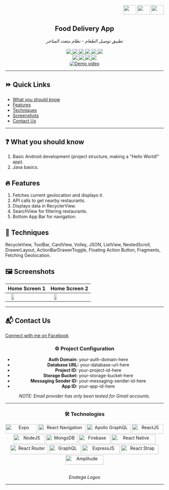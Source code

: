 <div align="right">
  <a target="_blank" href="https://www.facebook.com/sharer/sharer.php?u=https://github.com/Makavael/food-delivery-multivendor-main" style="text-decoration:none">
    <img src="https://img.shields.io/badge/-0d1117?logo=facebook" width="40" height="30">
  </a>
  <a target="_blank" href="https://www.linkedin.com/shareArticle?mini=true&url=https://github.com/Makavael/food-delivery-multivendor-main" style="text-decoration:none">
    <img src="https://img.shields.io/badge/-0d1117?logo=linkedin" width="40" height="30">
  </a>
  <a target="_blank" href="https://twitter.com/intent/tweet?&url=https://github.com/Makavael/food-delivery-multivendor-main&via=TWITTER-HANDLE" style="text-decoration:none">
    <img src="https://img.shields.io/badge/-0d1117?logo=twitter" width="40" height="30">
  </a>
</div>

<div align="center">
  <h2>Food Delivery App</h2>
  <i>تطبيق توصيل الطعام - نظام متعدد المتاجر</i>
  <br/>
  <br />
</div>

<div align="center">
  <a href="https://github.com/Makavael/food-delivery-multivendor-main/blob/main/LICENSE">
    <img src="https://img.shields.io/badge/License-MIT-red">
  </a>
  <a href="https://github.com/Makavael/food-delivery-multivendor-main/stargazers">
    <img src="https://img.shields.io/github/stars/Makavael/food-delivery-multivendor-main.svg">
  </a>
  <a href="https://github.com/Makavael/food-delivery-multivendor-main/network/members">
    <img src="https://img.shields.io/github/forks/Makavael/food-delivery-multivendor-main.svg">
  </a>
  <a href="https://github.com/Makavael/food-delivery-multivendor-main/releases">
    <img src="https://img.shields.io/github/v/release/Makavael/food-delivery-multivendor-main">
  </a>
  <a href="https://github.com/Makavael/food-delivery-multivendor-main/graphs/contributors">
    <img src="https://img.shields.io/github/contributors/Makavael/food-delivery-multivendor-main">
  </a>
  <a href="https://github.com/Makavael/food-delivery-multivendor-main/issues?q=is%3Aissue+is%3Aclosed">
    <img src="https://img.shields.io/github/issues-closed/Makavael/food-delivery-multivendor-main?color=success">
  </a>
</div>

<div align="center">
  <a href="https://www.facebook.com/BloodServer">
    <img src="https://img.shields.io/badge/facebook-blue?logo=facebook&logoColor=Blue&color=%23fbfbfb">
  </a>
  <a href="https://www.instagram.com/Makavael">
    <img src="https://img.shields.io/badge/Instagram-blue?logo=instagram&logoColor=D815BE&color=%23fcfcfc">
  </a>
  <a href="https://www.linkedin.com/in/Makavael">
    <img src="https://img.shields.io/badge/LinkedIn-blue?logo=LinkedIn&logoColor=darkblue&color=%23fcfcfc">
  </a>
  <a href="https://github.com/Makavael">
    <img src="https://img.shields.io/badge/GitHub-blue?logo=github&logoColor=white&color=%23292929">
  </a>
</div>

<div align="center">
  <a href="https://www.youtube.com/watch?v=00voqzkFpHU">
    <img src="./assets/thumbnail.webp" alt="Demo video" style="border-radius: 6px; width: auto;">
  </a>
</div>

<hr/>

## :fast_forward: Quick Links

- [What you should know](#what-you-should-know)
- [Features](#features)
- [Techniques](#techniques)
- [Screenshots](#screenshots)
- [Contact Us](#contact-us)

<hr/>

## :question: What you should know <a id="what-you-should-know"></a>
1. Basic Android development (project structure, making a "Hello World!" app).
2. Java basics.

## :fire: Features <a id="features"></a>
1. Fetches current geolocation and displays it.
2. API calls to get nearby restaurants.
3. Displays data in RecyclerView.
4. SearchView for filtering restaurants.
5. Bottom App Bar for navigation.

## :wrench: Techniques <a id="techniques"></a>
RecycleView, ToolBar, CardView, Volley, JSON, ListView, NestedScroll, DrawerLayout, ActionBarDrawerToggle, Floating Action Button, Fragments, Fetching Geolocation.

## :framed_picture: Screenshots <a id="screenshots"></a>
| Home Screen 1 | Home Screen 2 |
| :-----------: | :-----------: |
| <img src="home_1.jpg" width="25%" height="50%" align="left"> | <img src="home_2.jpg" width="25%" height="50%" align="left"> |

<hr/>

## :mailbox_with_mail: Contact Us <a id="contact-us"></a>
[Connect with me on Facebook](https://www.facebook.com/BloodServer)



<div align="center">
  <h3>⚙️ Project Configuration</h3>
  <ul>
    <li><b>Auth Domain:</b> your-auth-domain-here</li>
    <li><b>Database URL:</b> your-database-url-here</li>
    <li><b>Project ID:</b> your-project-id-here</li>
    <li><b>Storage Bucket:</b> your-storage-bucket-here</li>
    <li><b>Messaging Sender ID:</b> your-messaging-sender-id-here</li>
    <li><b>App ID:</b> your-app-id-here</li>
  </ul>
  <p><i>NOTE: Email provider has only been tested for Gmail accounts.</i></p>
</div>

<hr/>

<div align="center">
  <h3>🛠️ Technologies</h3>
  <div>
    <img src="https://img.shields.io/badge/Expo-1C1C1C?logo=expo&logoColor=white" alt="Expo" width="100" height="30">
    <img src="https://img.shields.io/badge/React_Navigation-1C1C1C?logo=react-router&logoColor=white" alt="React Navigation" width="150" height="30">
    <img src="https://img.shields.io/badge/Apollo_GraphQL-1C1C1C?logo=graphql&logoColor=white" alt="Apollo GraphQL" width="140" height="30">
    <img src="https://img.shields.io/badge/ReactJS-61DAFB?logo=react&logoColor=black" alt="ReactJS" width="100" height="30">
    <img src="https://img.shields.io/badge/NodeJS-339933?logo=node.js&logoColor=white" alt="NodeJS" width="100" height="30">
    <img src="https://img.shields.io/badge/MongoDB-47A248?logo=mongodb&logoColor=white" alt="MongoDB" width="100" height="30">
    <img src="https://img.shields.io/badge/Firebase-FFCA28?logo=firebase&logoColor=white" alt="Firebase" width="100" height="30">
    <img src="https://img.shields.io/badge/React_Native-61DAFB?logo=react&logoColor=black" alt="React Native" width="140" height="30">
    <img src="https://img.shields.io/badge/React_Router-CA4245?logo=react-router&logoColor=white" alt="React Router" width="120" height="30">
    <img src="https://img.shields.io/badge/GraphQL-E10098?logo=graphql&logoColor=white" alt="GraphQL" width="100" height="30">
    <img src="https://img.shields.io/badge/ExpressJS-000000?logo=express&logoColor=white" alt="ExpressJS" width="120" height="30">
    <img src="https://img.shields.io/badge/React_Strap-00B0D4?logo=react&logoColor=white" alt="React Strap" width="120" height="30">
    <img src="https://img.shields.io/badge/Amplitude-FF7F00?logo=amplitude&logoColor=white" alt="Amplitude" width="120" height="30">
  </div>
  <br />
  <p><i>Enatega Logos</i></p>
</div>

<hr/>
